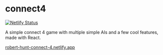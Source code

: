 # connect4

[![Netlify Status](https://api.netlify.com/api/v1/badges/ac98ef86-a864-43c2-96b9-e7c345fed05a/deploy-status)](https://app.netlify.com/sites/robert-hunt-connect-4/deploys)

A simple connect 4 game with multiple simple AIs and a few cool features, made with React.

[robert-hunt-connect-4.netlify.app](https://robert-hunt-connect-4.netlify.app/)
